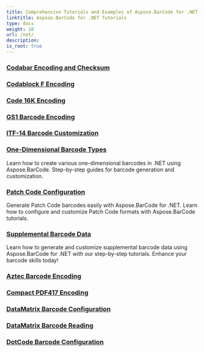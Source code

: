 ```yaml
---
title: Comprehensive Tutorials and Examples of Aspose.BarCode for .NET 
linktitle: Aspose.BarCode for .NET Tutorials
type: docs
weight: 10
url: /net/
description:
is_root: true
---
```


### [Codabar Encoding and Checksum](./codabar-encoding-and-checksum/)

### [Codablock F Encoding](./codablock-f-encoding/)

### [Code 16K Encoding](./code-16k-encoding/)

### [GS1 Barcode Encoding](./gs1-barcode-encoding/)

### [ITF-14 Barcode Customization](./itf-14-barcode-customization/)

### [One-Dimensional Barcode Types](./one-dimensional-barcode-types/)
Learn how to create various one-dimensional barcodes in .NET using Aspose.BarCode. Step-by-step guides for barcode generation and customization.
### [Patch Code Configuration](./patch-code-configuration/)
Generate Patch Code barcodes easily with Aspose.BarCode for .NET. Learn how to configure and customize Patch Code formats with Aspose.BarCode tutorials.
### [Supplemental Barcode Data](./supplemental-barcode-data/)
Learn how to generate and customize supplemental barcode data using Aspose.BarCode for .NET with our step-by-step tutorials. Enhance your barcode skills today!
### [Aztec Barcode Encoding](./aztec-barcode-encoding/)

### [Compact PDF417 Encoding](./compact-pdf417-encoding/)

### [DataMatrix Barcode Configuration](./datamatrix-barcode-configuration/)

### [DataMatrix Barcode Reading](./datamatrix-barcode-reading/)

### [DotCode Barcode Configuration](./dotcode-barcode-configuration/)

